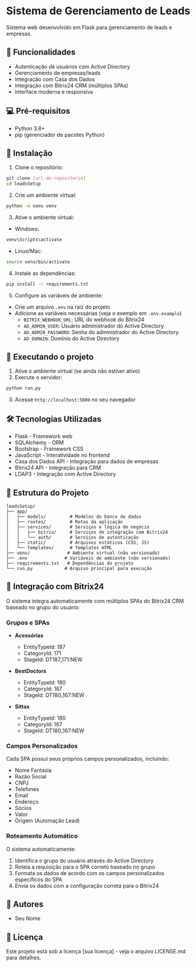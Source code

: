 # Sistema de Gerenciamento de Leads

Sistema web desenvolvido em Flask para gerenciamento de leads e empresas.

## 🚀 Funcionalidades

- Autenticação de usuários com Active Directory
- Gerenciamento de empresas/leads
- Integração com Casa dos Dados
- Integração com Bitrix24 CRM (múltiplos SPAs)
- Interface moderna e responsiva

## 💻 Pré-requisitos

- Python 3.8+
- pip (gerenciador de pacotes Python)

## 🔧 Instalação

1. Clone o repositório:
```bash
git clone [url-do-repositorio]
cd leadsSetup
```

2. Crie um ambiente virtual:
```bash
python -m venv venv
```

3. Ative o ambiente virtual:
- Windows:
```bash
venv\Scripts\activate
```
- Linux/Mac:
```bash
source venv/bin/activate
```

4. Instale as dependências:
```bash
pip install -r requirements.txt
```

5. Configure as variáveis de ambiente:
- Crie um arquivo `.env` na raiz do projeto
- Adicione as variáveis necessárias (veja o exemplo em `.env.example`)
  - `BITRIX_WEBHOOK_URL`: URL do webhook do Bitrix24
  - `AD_ADMIN_USER`: Usuário administrador do Active Directory
  - `AD_ADMIN_PASSWORD`: Senha do administrador do Active Directory
  - `AD_DOMAIN`: Domínio do Active Directory

## 🚀 Executando o projeto

1. Ative o ambiente virtual (se ainda não estiver ativo)
2. Execute o servidor:
```bash
python run.py
```
3. Acesse `http://localhost:5000` no seu navegador

## 🛠️ Tecnologias Utilizadas

- Flask - Framework web
- SQLAlchemy - ORM
- Bootstrap - Framework CSS
- JavaScript - Interatividade no frontend
- Casa dos Dados API - Integração para dados de empresas
- Bitrix24 API - Integração para CRM
- LDAP3 - Integração com Active Directory

## 📁 Estrutura do Projeto

```
leadsSetup/
├── app/
│   ├── models/         # Modelos do banco de dados
│   ├── routes/         # Rotas da aplicação
│   ├── services/       # Serviços e lógica de negócio
│   │   ├── bitrix/     # Serviços de integração com Bitrix24
│   │   └── auth/       # Serviços de autenticação
│   ├── static/         # Arquivos estáticos (CSS, JS)
│   └── templates/      # Templates HTML
├── venv/              # Ambiente virtual (não versionado)
├── .env              # Variáveis de ambiente (não versionado)
├── requirements.txt   # Dependências do projeto
└── run.py            # Arquivo principal para execução
```

## 🔄 Integração com Bitrix24

O sistema integra automaticamente com múltiplos SPAs do Bitrix24 CRM baseado no grupo do usuário:

### Grupos e SPAs

- **Acessórias**
  - EntityTypeId: 187
  - CategoryId: 171
  - StageId: DT187_171:NEW

- **BestDoctors**
  - EntityTypeId: 180
  - CategoryId: 167
  - StageId: DT180_167:NEW

- **Sittax**
  - EntityTypeId: 180
  - CategoryId: 167
  - StageId: DT180_167:NEW

### Campos Personalizados

Cada SPA possui seus próprios campos personalizados, incluindo:
- Nome Fantasia
- Razão Social
- CNPJ
- Telefones
- Email
- Endereço
- Sócios
- Valor
- Origem (Automação Lead)

### Roteamento Automático

O sistema automaticamente:
1. Identifica o grupo do usuário através do Active Directory
2. Roteia a requisição para o SPA correto baseado no grupo
3. Formata os dados de acordo com os campos personalizados específicos do SPA
4. Envia os dados com a configuração correta para o Bitrix24

## 👥 Autores

- Seu Nome

## 📄 Licença

Este projeto está sob a licença [sua licença] - veja o arquivo LICENSE.md para detalhes.
